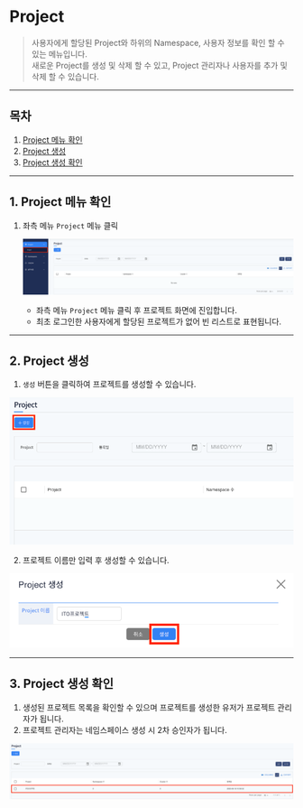 # Project

> 사용자에게 할당된 Project와 하위의 Namespace, 사용자 정보를 확인 할 수 있는 메뉴입니다. <br />
> 새로운 Project를 생성 및 삭제 할 수 있고, Project 관리자나 사용자를 추가 및 삭제 할 수 있습니다.

---

## 목차

1. [Project 메뉴 확인](#1-project-메뉴-확인)
2. [Project 생성](#2-project-생성)
3. [Project 생성 확인](#3-project-생성-확인)

---

## 1. Project 메뉴 확인

1. 좌측 메뉴 `Project` 메뉴 클릭


   ![](./img/project_menu.png)


   - 좌측 메뉴 `Project` 메뉴 클릭 후 프로젝트 화면에 진입합니다.
   - 최초 로그인한 사용자에게 할당된 프로젝트가 없어 빈 리스트로 표현됩니다.

---

## 2. Project 생성

1. `생성` 버튼을 클릭하여 프로젝트를 생성할 수 있습니다.

![](./img/project_create_button.png)

2. 프로젝트 이름만 입력 후 생성할 수 있습니다.

![](./img/project_create.png)

---

## 3. Project 생성 확인

1. 생성된 프로젝트 목록을 확인할 수 있으며 프로젝트를 생성한 유저가 프로젝트 관리자가 됩니다.
2. 프로젝트 관리자는 네임스페이스 생성 시 2차 승인자가 됩니다.

![](./img/project_create_result.png)
